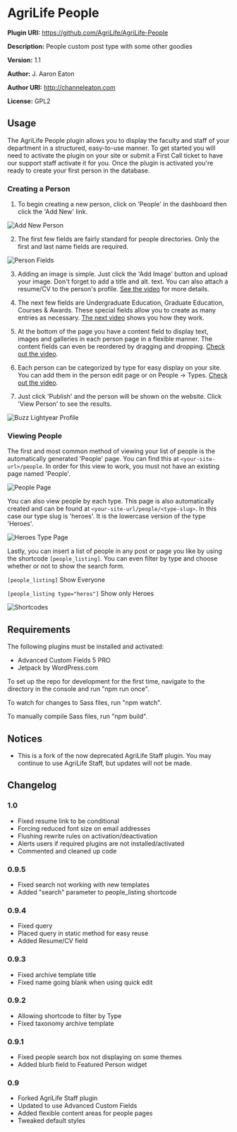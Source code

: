 # AgriLife People

__Plugin URI:__ https://github.com/AgriLife/AgriLife-People

__Description:__ People custom post type with some other goodies

__Version:__ 1.1

__Author:__ J. Aaron Eaton

__Author URI:__ http://channeleaton.com

__License:__ GPL2

## Usage

The AgriLife People plugin allows you to display the faculty and staff of your department in a structured, easy-to-use manner. To get started you will need to activate the plugin on your site or submit a First Call ticket to have our support staff activate it for you. Once the plugin is activated you're ready to create your first person in the database.

### Creating a Person

1. To begin creating a new person, click on 'People' in the dashboard then click the 'Add New' link.

![Add New Person](https://communications.agrilife.org/files/agrilife-people-documentation-media/add-new-300x188.png)

2. The first few fields are fairly standard for people directories. Only the first and last name fields are required.

![Person Fields](https://communications.agrilife.org/files/agrilife-people-documentation-media/Add_New_Person_‹_AgriLife_People_Demo_—_WordPress-300x194.png)

3. Adding an image is simple. Just click the 'Add Image' button and upload your image. Don't forget to add a title and alt. text. You can also attach a resume/CV to the person's profile. [See the video](https://communications.agrilife.org/files/agrilife-people-documentation-media/Adding-Files.mp4) for more details.

4. The next few fields are Undergraduate Education, Graduate Education, Courses & Awards. These special fields allow you to create as many entries as necessary. [The next video](https://communications.agrilife.org/files/agrilife-people-documentation-media/Repeaters1.mp4) shows you how they work.

5. At the bottom of the page you have a content field to display text, images and galleries in each person page in a flexible manner. The content fields can even be reordered by dragging and dropping. [Check out the video](https://communications.agrilife.org/files/agrilife-people-documentation-media/Content-Fields.mp4).

6. Each person can be categorized by type for easy display on your site. You can add them in the person edit page or on People -> Types.  [Check out the video](https://communications.agrilife.org/files/agrilife-people-documentation-media/Types.mp4).

7. Just click 'Publish' and the person will be shown on the website. Click 'View Person' to see the results.

![Buzz Lightyear Profile](https://communications.agrilife.org/files/agrilife-people-documentation-media/Lightyear__Buzz___AgriLife_People_Demo-300x194.png)

### Viewing People

The first and most common method of viewing your list of people is the automatically generated 'People' page. You can find this at `<your-site-url>/people`. In order for this view to work, you must not have an existing page named 'People'.

![People Page](https://communications.agrilife.org/files/agrilife-people-documentation-media/People___AgriLife_People_Demo-300x194.png)


You can also view people by each type. This page is also automatically created and can be found at `<your-site-url/people/<type-slug>`. In this case our type slug is 'heroes'. It is the lowercase version of the type 'Heroes'.

![Heroes Type Page](https://communications.agrilife.org/files/agrilife-people-documentation-media/Heroes___Types___AgriLife_People_Demo-300x194.png)

Lastly, you can insert a list of people in any post or page you like by using the shortcode `[people_listing]`. You can even filter by type and choose whether or not to show the search form.

`[people_listing]` Show Everyone

`[people_listing type="heros"]` Show only Heroes

![Shortcodes](https://communications.agrilife.org/files/agrilife-people-documentation-media/Add_New_Page_%E2%80%B9_AgriLife_People_Demo_%E2%80%94_WordPress.png)


## Requirements

The following plugins must be installed and activated:

* Advanced Custom Fields 5 PRO
* Jetpack by WordPress.com

To set up the repo for development for the first time, navigate to the directory in the console and run "npm run once".

To watch for changes to Sass files, run "npm watch".

To manually compile Sass files, run "npm build".

## Notices

* This is a fork of the now deprecated AgriLife Staff plugin. You may continue to use AgriLife Staff, but updates will not be made.

## Changelog

### 1.0

* Fixed resume link to be conditional
* Forcing reduced font size on email addresses
* Flushing rewrite rules on activation/deactivation
* Alerts users if required plugins are not installed/activated
* Commented and cleaned up code

### 0.9.5

* Fixed search not working with new templates
* Added "search" parameter to people_listing shortcode

### 0.9.4

* Fixed query
* Placed query in static method for easy reuse
* Added Resume/CV field

### 0.9.3

* Fixed archive template title
* Fixed name going blank when using quick edit

### 0.9.2

* Allowing shortcode to filter by Type
* Fixed taxonomy archive template

### 0.9.1

* Fixed people search box not displaying on some themes
* Added blurb field to Featured Person widget

### 0.9

* Forked AgriLife Staff plugin
* Updated to use Advanced Custom Fields
* Added flexible content areas for people pages
* Tweaked default styles
 
